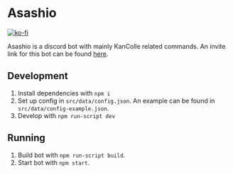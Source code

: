 Asashio
=======
[![ko-fi](https://www.ko-fi.com/img/githubbutton_sm.svg)](https://ko-fi.com/A0A81MOVN)

Asashio is a discord bot with mainly KanColle related commands. An invite link for this bot can be found [here](https://discord.com/oauth2/authorize?client_id=621009359627091968&scope=bot&permissions=0).

Development
------------
1. Install dependencies with `npm i`
2. Set up config in `src/data/config.json`. An example can be found in `src/data/config-example.json`.
3. Develop with `npm run-script dev`

Running
-------
1. Build bot with `npm run-script build`.
2. Start bot with `npm start`.
